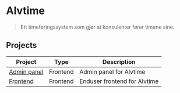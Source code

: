 # Alvtime

> Ett timeføringssystem som gjør at konsulenter fører timene sine.

## Projects


Project                                        | Type | Description
-------                                        | ---- | -----------
[Admin panel](./packages/adminpanel)   | Frontend | Admin panel for Alvtime
[Frontend](./packages/frontend) | Frontend | Enduser frontend for Alvtime
